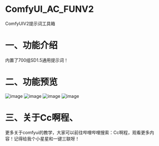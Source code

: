 # ComfyUI_AC_FUNV2
ComfyUIV2提示词工具箱

# 一、功能介绍
内置了700组SD1.5通用提示词！

# 二、功能预览
![image](https://github.com/user-attachments/assets/a57b9eaf-a8b1-4557-bd96-f4363eac01dd)
![image](https://github.com/user-attachments/assets/287d7dfd-afa4-4f13-9abb-5da3a848b37e)
![image](https://github.com/user-attachments/assets/0e7cfdae-36b7-4da1-8343-025e39a64955)
![image](https://github.com/user-attachments/assets/d278f753-9e4a-449e-affb-0e23a92128c6)


# 三、关于Cc啊程、
更多关于comfyui的教学，大家可以前往哔哩哔哩搜索：Cc啊程，观看更多内容！记得给我个小星星和一键三联呀！
